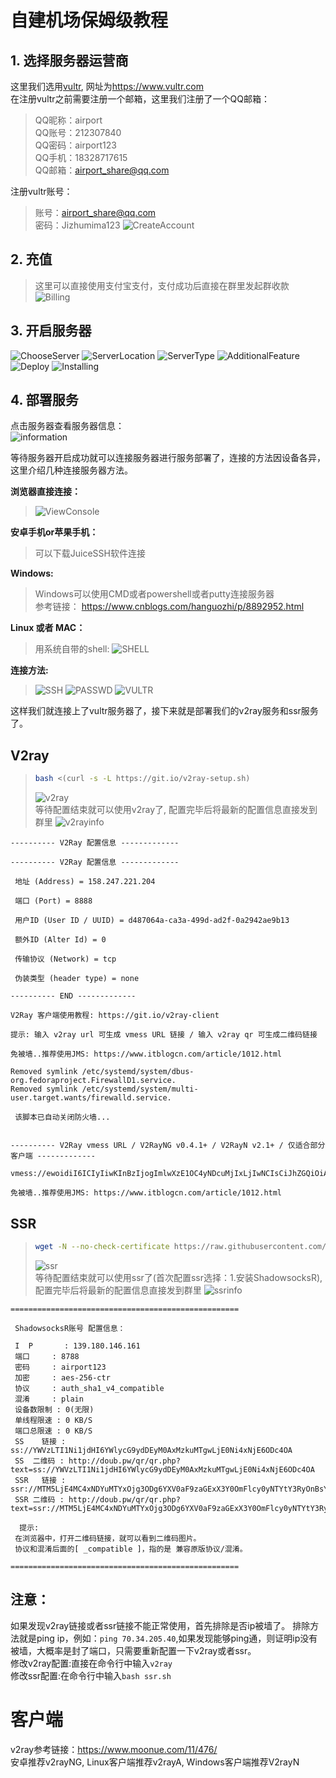 # 自建机场保姆级教程

## 1. 选择服务器运营商
这里我们选用[vultr](https://www.vultr.com "vultr"), 网址为<https://www.vultr.com><br>
在注册vultr之前需要注册一个邮箱，这里我们注册了一个QQ邮箱：
> QQ昵称：airport<br>
QQ账号：212307840<br>
QQ密码：airport123<br>
QQ手机：18328717615<br>
QQ邮箱：airport_share@qq.com<br>

注册vultr账号：
> 账号：airport_share@qq.com<br>
密码：Jizhumima123
![CreateAccount](./airport/create_account.png)

## 2. 充值
> 这里可以直接使用支付宝支付，支付成功后直接在群里发起群收款
![Billing](./airport/billing.png)


## 3. 开启服务器
![ChooseServer](./airport/server.png)
![ServerLocation](./airport/location.png)
![ServerType](./airport/type.png)
![AdditionalFeature](./airport/feature.png)
![Deploy](./airport/deploy.png)
![Installing](./airport/installing.png)

## 4. 部署服务
点击服务器查看服务器信息：<br>
![information](./airport/info.png)

等待服务器开启成功就可以连接服务器进行服务部署了，连接的方法因设备各异，这里介绍几种连接服务器方法。<br>

**浏览器直接连接：**
> ![ViewConsole](./airport/viewconsole.png)

**安卓手机or苹果手机：**
> 可以下载JuiceSSH软件连接

**Windows:**
> Windows可以使用CMD或者powershell或者putty连接服务器<br>
> 参考链接： <https://www.cnblogs.com/hanguozhi/p/8892952.html>

**Linux 或者 MAC：**
> 用系统自带的shell:
> ![SHELL](./airport/shell.png)

**连接方法:**
> ![SSH](./airport/ssh.png)
> ![PASSWD](./airport/passwd.png)
> ![VULTR](./airport/vultr.png)<br>

这样我们就连接上了vultr服务器了，接下来就是部署我们的v2ray服务和ssr服务了。

## V2ray
>```bash
>bash <(curl -s -L https://git.io/v2ray-setup.sh)
>```
> ![v2ray](./airport/v2ray.png)<br>
> 等待配置结束就可以使用v2ray了, 配置完毕后将最新的配置信息直接发到群里
> ![v2rayinfo](./airport/v2rayinfo.png)<br>
```
---------- V2Ray 配置信息 -------------

---------- V2Ray 配置信息 -------------

 地址 (Address) = 158.247.221.204

 端口 (Port) = 8888

 用户ID (User ID / UUID) = d487064a-ca3a-499d-ad2f-0a2942ae9b13

 额外ID (Alter Id) = 0

 传输协议 (Network) = tcp

 伪装类型 (header type) = none

---------- END -------------

V2Ray 客户端使用教程: https://git.io/v2ray-client

提示: 输入 v2ray url 可生成 vmess URL 链接 / 输入 v2ray qr 可生成二维码链接

免被墙..推荐使用JMS: https://www.itblogcn.com/article/1012.html

Removed symlink /etc/systemd/system/dbus-org.fedoraproject.FirewallD1.service.
Removed symlink /etc/systemd/system/multi-user.target.wants/firewalld.service.

 该脚本已自动关闭防火墙... 


---------- V2Ray vmess URL / V2RayNG v0.4.1+ / V2RayN v2.1+ / 仅适合部分客户端 -------------

vmess://ewoidiI6ICIyIiwKInBzIjogImlwXzE1OC4yNDcuMjIxLjIwNCIsCiJhZGQiOiAiMTU4LjI0Ny4yMjEuMjA0IiwKInBvcnQiOiAiODg4OCIsCiJpZCI6ICJkNDg3MDY0YS1jYTNhLTQ5OWQtYWQyZi0wYTI5NDJhZTliMTMiLAoiYWlkIjogIjAiLAoibmV0IjogInRjcCIsCiJ0eXBlIjogIm5vbmUiLAoiaG9zdCI6ICIiLAoicGF0aCI6ICIiLAoidGxzIjogIiIKfQo=

免被墙..推荐使用JMS: https://www.itblogcn.com/article/1012.html

```

## SSR
>```bash
>wget -N --no-check-certificate https://raw.githubusercontent.com/ToyoDAdoubi/doubi/master/ssr.sh && chmod +x ssr.sh && bash ssr.sh
>```
> ![ssr](./airport/ssr.png)<br>
> 等待配置结束就可以使用ssr了(首次配置ssr选择：1.安装ShadowsocksR), 配置完毕后将最新的配置信息直接发到群里
> ![ssrinfo](./airport/ssrinfo.png)<br>
```
===================================================

 ShadowsocksR账号 配置信息：

 I  P	    : 139.180.146.161
 端口	    : 8788
 密码	    : airport123
 加密	    : aes-256-ctr
 协议	    : auth_sha1_v4_compatible
 混淆	    : plain
 设备数限制 : 0(无限)
 单线程限速 : 0 KB/S
 端口总限速 : 0 KB/S
 SS    链接 : ss://YWVzLTI1Ni1jdHI6YWlycG9ydDEyM0AxMzkuMTgwLjE0Ni4xNjE6ODc4OA 
 SS  二维码 : http://doub.pw/qr/qr.php?text=ss://YWVzLTI1Ni1jdHI6YWlycG9ydDEyM0AxMzkuMTgwLjE0Ni4xNjE6ODc4OA
 SSR   链接 : ssr://MTM5LjE4MC4xNDYuMTYxOjg3ODg6YXV0aF9zaGExX3Y0OmFlcy0yNTYtY3RyOnBsYWluOllXbHljRzl5ZERFeU13 
 SSR 二维码 : http://doub.pw/qr/qr.php?text=ssr://MTM5LjE4MC4xNDYuMTYxOjg3ODg6YXV0aF9zaGExX3Y0OmFlcy0yNTYtY3RyOnBsYWluOllXbHljRzl5ZERFeU13 
 
  提示: 
 在浏览器中，打开二维码链接，就可以看到二维码图片。
 协议和混淆后面的[ _compatible ]，指的是 兼容原版协议/混淆。

===================================================
```

## 注意：
如果发现v2ray链接或者ssr链接不能正常使用，首先排除是否ip被墙了。
排除方法就是ping ip，例如：`ping 70.34.205.40`,如果发现能够ping通，则证明ip没有被墙，大概率是封了端口，只需要重新配置一下v2ray或者ssr。<br>
修改v2ray配置:直接在命令行中输入`v2ray`<br>
修改ssr配置:在命令行中输入`bash ssr.sh`

# 客户端
v2ray参考链接：<https://www.moonue.com/11/476/><br>
安卓推荐v2rayNG, Linux客户端推荐v2rayA, Windows客户端推荐V2rayN